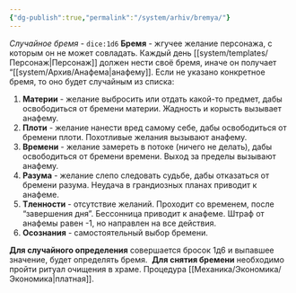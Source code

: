 ```yaml
---
{"dg-publish":true,"permalink":"/system/arhiv/bremya/"}
---
```


*Случайное бремя* - `dice:1d6`
**Бремя** - жгучее желание персонажа, с которым он не может совладать. Каждый день [[system/templates/Персонаж\|Персонаж]] должен нести своё бремя, иначе он получает “[[system/Архив/Анафема\|анафему]]. Если не указано конкретное бремя, то оно будет случайным из списка:
1. **Материи** - желание выбросить или отдать какой-то предмет, дабы освободиться от бремени материи. Жадность и корысть вызывает анафему.
2. **Плоти** - желание нанести вред самому себе, дабы освободиться от бремени плоти. Похотливые желания вызывают анафему.
3. **Времени** - желание замереть в потоке (ничего не делать), дабы освободиться от бремени времени. Выход за пределы вызывают анафему.
4. **Разума** - желание слепо следовать судьбе, дабы отказаться от бремени разума. Неудача в грандиозных планах приводит к анафеме. 
5. **Тленности** - отсутствие желаний. Проходит со временем, после “завершения дня”. Бессонница приводит к анафеме. Штраф от анафемы равен -1, но направлен на все действия. 
6. **Осознания** - самостоятельный выбор бремени.

**Для случайного определения** совершается бросок 1д6 и выпавшее значение, будет определять бремя. 
**Для снятия бремени** необходимо пройти ритуал очищения в храме. Процедура [[Механика/Экономика/Экономика\|платная]].